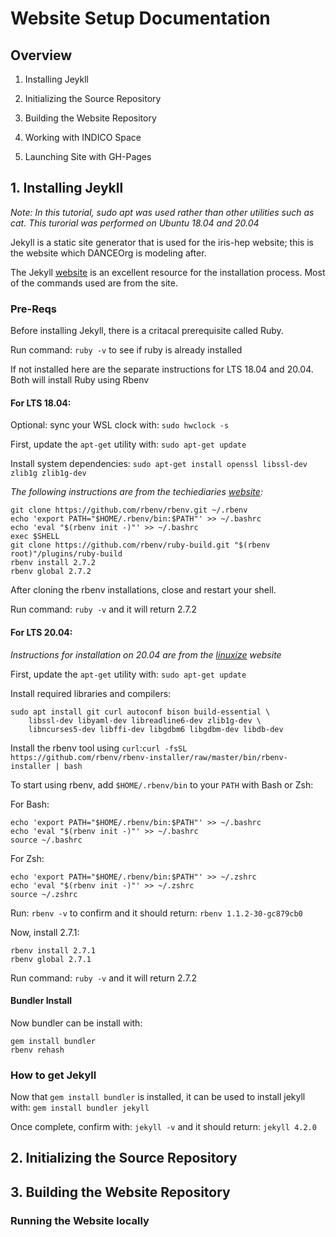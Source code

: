 # Website Setup Documentation
## Overview

1. Installing Jeykll

2. Initializing the Source Repository

3. Building the Website Repository

4. Working with INDICO Space

5. Launching Site with GH-Pages

## 1. Installing Jeykll

*Note: In this tutorial, sudo apt was used rather than other utilities such as cat. This turorial was performed on Ubuntu 18.04 and 20.04*

Jekyll is a static site generator that is used for the iris-hep website; this is the website which DANCEOrg is modeling after. 

The Jekyll [website](https://jekyllrb.com/) is an excellent resource for the installation process. Most of the commands used are from the site. 

### Pre-Reqs

Before installing Jekyll, there is a critacal prerequisite called Ruby. 

Run command: `ruby -v` to see if ruby is already installed

If not installed here are the separate instructions for LTS 18.04 and 20.04. Both will install Ruby using Rbenv

#### For LTS 18.04:

Optional: sync your WSL clock with: `sudo hwclock -s`

First, update the `apt-get` utility with: `sudo apt-get update`

Install system dependencies: `sudo apt-get install openssl libssl-dev zlib1g zlib1g-dev`

*The following instructions are from the techiediaries [website](https://www.techiediaries.com/install-ruby-2-7-rails-6-ubuntu-20-04/):*
  
```
git clone https://github.com/rbenv/rbenv.git ~/.rbenv
echo 'export PATH="$HOME/.rbenv/bin:$PATH"' >> ~/.bashrc
echo 'eval "$(rbenv init -)"' >> ~/.bashrc
exec $SHELL
git clone https://github.com/rbenv/ruby-build.git "$(rbenv root)"/plugins/ruby-build
rbenv install 2.7.2
rbenv global 2.7.2
```
After cloning the rbenv installations, close and restart your shell. 

Run command: `ruby -v` and it will return 2.7.2

#### For LTS 20.04:
*Instructions for installation on 20.04 are from the [linuxize](https://linuxize.com/post/how-to-install-ruby-on-ubuntu-20-04/) website*

First, update the `apt-get` utility with: `sudo apt-get update`

Install required libraries and compilers:

```
sudo apt install git curl autoconf bison build-essential \
    libssl-dev libyaml-dev libreadline6-dev zlib1g-dev \
    libncurses5-dev libffi-dev libgdbm6 libgdbm-dev libdb-dev
```

Install the rbenv tool using `curl`:`curl -fsSL https://github.com/rbenv/rbenv-installer/raw/master/bin/rbenv-installer | bash`

To start using rbenv, add `$HOME/.rbenv/bin` to your `PATH` with Bash or Zsh: 

For Bash:

```
echo 'export PATH="$HOME/.rbenv/bin:$PATH"' >> ~/.bashrc
echo 'eval "$(rbenv init -)"' >> ~/.bashrc
source ~/.bashrc
```

For Zsh:

```
echo 'export PATH="$HOME/.rbenv/bin:$PATH"' >> ~/.zshrc
echo 'eval "$(rbenv init -)"' >> ~/.zshrc
source ~/.zshrc
```

Run: `rbenv -v` to confirm and it should return: `rbenv 1.1.2-30-gc879cb0` 

Now, install 2.7.1: 

```
rbenv install 2.7.1
rbenv global 2.7.1
```
Run command: `ruby -v` and it will return 2.7.2


#### Bundler Install 
Now bundler can be install with: 

```
gem install bundler
rbenv rehash
```

### How to get Jekyll

Now that `gem install bundler` is installed, it can be used to install jekyll with: `gem install bundler jekyll`

Once complete, confirm with: `jekyll -v` and it should return: `jekyll 4.2.0`

## 2. Initializing the Source Repository


## 3. Building the Website Repository

### Running the Website locally



